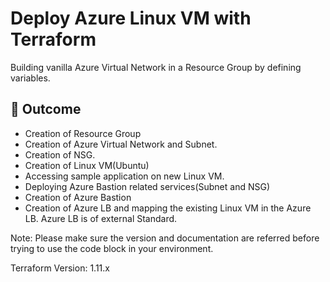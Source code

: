 # Deploy Azure Linux VM with Terraform

Building vanilla Azure Virtual Network in a Resource Group by defining variables.

## 🚀 Outcome

- Creation of Resource Group
- Creation of Azure Virtual Network and Subnet.
- Creation of NSG.
- Creation of Linux VM(Ubuntu)
- Accessing sample application on new Linux VM.
- Deploying Azure Bastion related services(Subnet and NSG)
- Creation of Azure Bastion
- Creation of Azure LB and mapping the existing Linux VM in the Azure LB. Azure LB is of external Standard.

Note: Please make sure the version and documentation are referred before trying to use the code block in your environment.

Terraform Version: 1.11.x